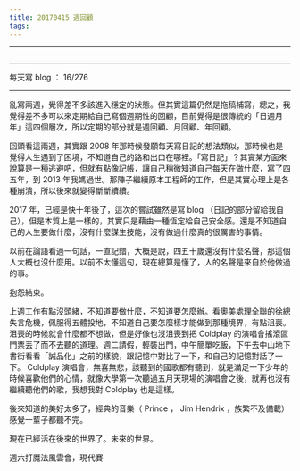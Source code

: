 ```yaml
---
title: 20170415 週回顧
tags:
---
```

---

![]()

---

每天寫 blog ： 16/276

---

亂寫兩週，覺得差不多該進入穩定的狀態。但其實這篇仍然是拖稿補寫，總之，我覺得差不多可以來定期給自己寫個週期性的回顧，目前覺得是很傳統的「日週月年」這四個層次，所以定期的部分就是週回顧、月回顧、年回顧。

回頭看這兩週，其實跟 2008 年那時候發願每天寫日記的想法類似，那時候也是覺得人生遇到了困境，不知道自己的路和出口在哪裡。「寫日記」？其實某方面來說算是一種逃避吧，但就有點像記帳，讓自己稍微知道自己每天在做什麼，寫了四五年，到 2013 年我媽過世。那陣子繼續原本工程師的工作，但是其實心理上是各種崩潰，所以後來就變得斷斷續續。

2017 年，已經是快十年後了，這次的嘗試雖然是寫 blog （日記的部分留給我自己），但是本質上是一樣的，其實只是藉由一種恆定給自己安全感。還是不知道自己的人生要做什麼，沒有什麼謀生技能，沒有做過什麼真的很厲害的事情。

以前在論語看過一句話，一直記錯，大概是說，四五十歲還沒有什麼名聲，那這個人大概也沒什麼用。以前不太懂這句，現在總算是懂了，人的名聲是來自於他做過的事。

抱怨結束。

上週工作有點沒頭緒，不知道要做什麼，不知道要怎麼辦。看奧美處理全聯的徐總失言危機，佩服得五體投地，不知道自己要怎麼樣才能做到那種境界，有點沮喪。沮喪的時候就會什麼都不想做，但是好像也沒沮喪到把 Coldplay 的演唱會搖滾區門票丟了而不去聽的道理。週二請假，輕裝出門，中午簡單吃飯，下午去中山地下書街看看「誠品化」之前的樣貌，跟記憶中對比了一下，和自己的記憶對話了一下。 Coldplay 演唱會，無喜無悲，該聽到的國歌都有聽到，就是滿足一下少年的時候喜歡他們的心情，就像大學第一次聽過五月天現場的演唱會之後，就再也沒有繼續聽他們的歌，我想我對 Coldplay 也是這樣。

後來知道的美好太多了，經典的音樂（ Prince ， Jim Hendrix ，族繁不及備載）感覺一輩子都聽不完。

現在已經活在後來的世界了。未來的世界。

週六打魔法風雲會，現代賽
